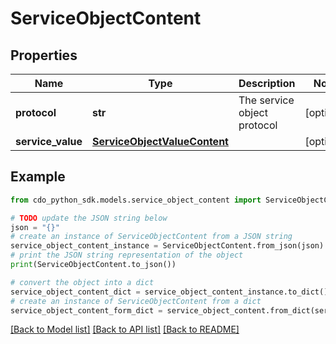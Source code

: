 # ServiceObjectContent


## Properties

Name | Type | Description | Notes
------------ | ------------- | ------------- | -------------
**protocol** | **str** | The service object protocol | [optional] 
**service_value** | [**ServiceObjectValueContent**](ServiceObjectValueContent.md) |  | [optional] 

## Example

```python
from cdo_python_sdk.models.service_object_content import ServiceObjectContent

# TODO update the JSON string below
json = "{}"
# create an instance of ServiceObjectContent from a JSON string
service_object_content_instance = ServiceObjectContent.from_json(json)
# print the JSON string representation of the object
print(ServiceObjectContent.to_json())

# convert the object into a dict
service_object_content_dict = service_object_content_instance.to_dict()
# create an instance of ServiceObjectContent from a dict
service_object_content_form_dict = service_object_content.from_dict(service_object_content_dict)
```
[[Back to Model list]](../README.md#documentation-for-models) [[Back to API list]](../README.md#documentation-for-api-endpoints) [[Back to README]](../README.md)


